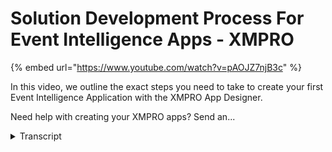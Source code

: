 # Solution Development Process For Event Intelligence Apps - XMPRO
{% embed url="https://www.youtube.com/watch?v=pAOJZ7njB3c" %}



In this video, we outline the exact steps you need to take to create your first Event Intelligence Application with the XMPRO App Designer.

Need help with creating your XMPRO apps? Send an...
<details>
<summary>Transcript</summary>In this video, we outline the exact steps you need to take to create your first Event Intelligence Application with the XMPRO App Designer.

Need help with creating your XMPRO apps? Send an...
hi today what I'm going to take you

through is the Excel CRO solution

development process how do you approach

and create your first event intelligence

application what steps do you go through

and why do you go through those

particular steps from our perspective

and how we address the particular

solution that you're trying to put

together is what problem are we solving

with this particular application so

what's the key problem that we're

looking to to address with this and that

will lead us into the following steps

that we will be going through step one

designing real time data streams using

real time data sources what we mean by

this is where's my information coming

from for me to solve a particular

problem I need information where's my

life feed coming from are we getting it

from a historian are we getting it from

a live feed or a MQTT as an example the

second is what type of analytics or

calculations are we going to do on this

data to help us identify some of the

exceptions and the errors in it that

we're looking for and then the third

we're still within the data stream

here's what I put formatting and what

type of action do we want to drive so

once we've identified some data that

matches the particular event that we're

looking for what action do we want to

drive or with that first step is data

streams using real time data sources

step two this is where we go into

creating some event rules some

recommendations and again here is what

is the rule logic for for this gonna

look like what type of thresholds do we

want to set how many rules do we want to

actually put into that the second is do

we want offer some work instructions so

if a recommendation is triggered

how does someone actually go about

resolving or reacting or responding to

their recommendation and in third is

what other resources can we provide

a link to a schematic heading to an

engineering test procedure or maybe a

video etc the third step is this is

where we create the event boards and the

apps themselves so here's where we lay

out the actual event board decide which

piece of information we want where but

again which one answer a particular

question by displaying this information

onto the screen what does it mean and

what are we actually showing easy access

to some recommendations how do I filter

recommendations I don't want see

everything I just want to see what is

particular to this event board that I'm

creating and lastly you can also create

some self validating kpi's in your event

board if you actually need to so this is

the the whole process step 1 step 2 and

step 3 so step 1 touching on data

streams is real-time data sources step 2

event rules and recommendations and then

step 3 creating event boards and

ultimately the apps as well there is

still change management and project and

IT management governance etc that flows

through through all three of these as

well so those are not forgotten so what

does this actually look like in practice

the particular problem is I'm looking

for a temperature condition on my pump

so we're monitoring for a temperature

condition on my pump so the first thing

is data sources real-time data sources

through a data stream so where do we

actually do that so we do that in the

data stream designer and we've got an

example that will come up on the screen

here what does that actually look like

so again step one where's my data coming

from how do I get context rank all the

data create some analytics particularly

the calculations on it if I need to

format it and then ultimately drive a

particular action so in this example

that we've got here as we're reading

real-time data in from mqtt and creating

context with zero sequel within

performing some calculation and

analytics in the middle and ultimately

on the far right this is where we are

outputting and integrating to output

systems in some subsequent videos will

actually go

through and create this particular

example I'm just giving a holistic view

here of the steps you need to go through

for this particular process so step one

is done in the data stream designer and

this is where we create our data streams

using real time data sources to make

this information available to

recommendations and to make it available

to the app designer as well step 2 this

is where we start creating some of the

event rules and recommendations and we

do this in the app designer so again if

we just pull up a particular example

here we've created a recommendation for

pump temperature and we just created one

rule for that as well so what rules and

thresholds do we want to actually

configure what recommended actions where

do we do that

and how do we actually provide

additional resources videos engineering

test procedures etc again step one is to

create a data stream step two is to

create the event rules and

recommendations step one is done in the

data stream designer step two is done in

the application designer and that moves

us on to step three step three as we

were creating event boards and the

application this is also done in the

application designer and if I pull an

example of what does that actually look

like here there is a full interface

that'll walk you through how do you

actually create your particular event

port again what's the simplest way to

display there's various layouts various

controls for you to actually use to

configure that how do you limit and

filter recommendations in this instance

this is on a particular pump we don't

want recommendations for my entire

assembly plant my entire production line

my entire facility so you can actually

filter that information out from here as

well but also if you want to how do you

continuously monitor health and

processing kpi's as well from an event

board perspective if I come back to to

where we started what problem are we

solving that is the thought process at

the behind every single step one two and

three as we going through it so step one

designing data stream

using real-time data sources step two we

creating event rules and recommendations

and then step three is where we touch

event boards and ultimately the the

applications step one is done in the

data stream designer step two is done in

the application designer and the same

with step three right at the end to

create your event boards thank you for

attending and now watching this video

today as I said we've just touched on

what is the step one two and three from

our perspective on how to approach

creating these in subsequent videos

we'll go into a lot more detail into

step one two and three
</details>
